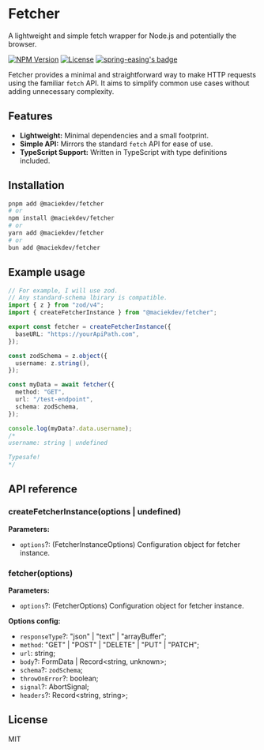 # Fetcher

A lightweight and simple fetch wrapper for Node.js and potentially the browser.

[![NPM Version](https://img.shields.io/npm/v/@maciekdev/fetcher)](https://www.npmjs.com/package/@maciekdev/fetcher)
[![License](https://img.shields.io/badge/License-MIT-green.svg)](https://opensource.org/licenses/MIT)
[![spring-easing's badge](https://deno.bundlejs.com/?q=@maciekdev/fetcher&badge=simple&badge-style=flat)](https://bundlejs.com/?q=@maciekdev/fetcher)

Fetcher provides a minimal and straightforward way to make HTTP requests using the familiar `fetch` API. It aims to simplify common use cases without adding unnecessary complexity.

## Features

- **Lightweight:** Minimal dependencies and a small footprint.
- **Simple API:** Mirrors the standard `fetch` API for ease of use.
- **TypeScript Support:** Written in TypeScript with type definitions included.

## Installation

```bash
pnpm add @maciekdev/fetcher
# or
npm install @maciekdev/fetcher
# or
yarn add @maciekdev/fetcher
# or
bun add @maciekdev/fetcher
```

## Example usage

```ts
// For example, I will use zod.
// Any standard-schema lbirary is compatible.
import { z } from "zod/v4";
import { createFetcherInstance } from "@maciekdev/fetcher";

export const fetcher = createFetcherInstance({
  baseURL: "https://yourApiPath.com",
});

const zodSchema = z.object({
  username: z.string(),
});

const myData = await fetcher({
  method: "GET",
  url: "/test-endpoint",
  schema: zodSchema,
});

console.log(myData?.data.username);
/*
username: string | undefined

Typesafe!
*/
```

## API reference

### createFetcherInstance(options | undefined)

**Parameters:**

- `options`?: (FetcherInstanceOptions) Configuration object for fetcher instance.

### fetcher(options)

**Parameters:**

- `options`?: (FetcherOptions) Configuration object for fetcher instance.

**Options config:**

- `responseType`?: "json" | "text" | "arrayBuffer";
- `method`: "GET" | "POST" | "DELETE" | "PUT" | "PATCH";
- `url`: string;
- `body`?: FormData | Record<string, unknown>;
- `schema`?: `zodSchema`;
- `throwOnError`?: boolean;
- `signal`?: AbortSignal;
- `headers`?: Record<string, string>;

## License

MIT
